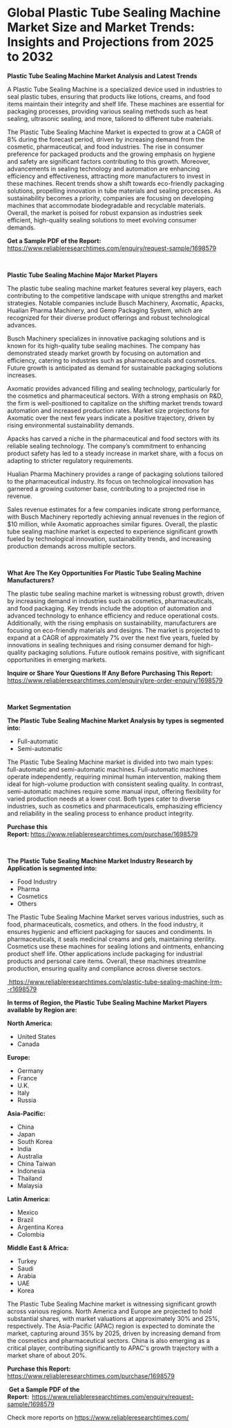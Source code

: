 <p><h1>Global Plastic Tube Sealing Machine‎ Market Size and Market Trends: Insights and Projections from 2025 to 2032</h1></p><p><strong>Plastic Tube Sealing Machine‎ Market Analysis and Latest Trends</strong></p>
<p><p>A Plastic Tube Sealing Machine is a specialized device used in industries to seal plastic tubes, ensuring that products like lotions, creams, and food items maintain their integrity and shelf life. These machines are essential for packaging processes, providing various sealing methods such as heat sealing, ultrasonic sealing, and more, tailored to different tube materials.</p><p>The Plastic Tube Sealing Machine Market is expected to grow at a CAGR of 8% during the forecast period, driven by increasing demand from the cosmetic, pharmaceutical, and food industries. The rise in consumer preference for packaged products and the growing emphasis on hygiene and safety are significant factors contributing to this growth. Moreover, advancements in sealing technology and automation are enhancing efficiency and effectiveness, attracting more manufacturers to invest in these machines. Recent trends show a shift towards eco-friendly packaging solutions, propelling innovation in tube materials and sealing processes. As sustainability becomes a priority, companies are focusing on developing machines that accommodate biodegradable and recyclable materials. Overall, the market is poised for robust expansion as industries seek efficient, high-quality sealing solutions to meet evolving consumer demands.</p></p>
<p><strong>Get a Sample PDF of the Report:&nbsp;</strong> <a href="https://www.reliableresearchtimes.com/enquiry/request-sample/1698579?utm_campaign=1933&utm_medium=2&utm_source=Github&utm_content=ia&utm_term=09012025&utm_id=plastic-tube-sealing-machine">https://www.reliableresearchtimes.com/enquiry/request-sample/1698579</a></p>
<p>&nbsp;</p>
<p><strong>Plastic Tube Sealing Machine‎ Major Market Players</strong></p>
<p><p>The plastic tube sealing machine market features several key players, each contributing to the competitive landscape with unique strengths and market strategies. Notable companies include Busch Machinery, Axomatic, Apacks, Hualian Pharma Machinery, and Gemp Packaging System, which are recognized for their diverse product offerings and robust technological advances.</p><p>Busch Machinery specializes in innovative packaging solutions and is known for its high-quality tube sealing machines. The company has demonstrated steady market growth by focusing on automation and efficiency, catering to industries such as pharmaceuticals and cosmetics. Future growth is anticipated as demand for sustainable packaging solutions increases.</p><p>Axomatic provides advanced filling and sealing technology, particularly for the cosmetics and pharmaceutical sectors. With a strong emphasis on R&D, the firm is well-positioned to capitalize on the shifting market trends toward automation and increased production rates. Market size projections for Axomatic over the next few years indicate a positive trajectory, driven by rising environmental sustainability demands.</p><p>Apacks has carved a niche in the pharmaceutical and food sectors with its reliable sealing technology. The company’s commitment to enhancing product safety has led to a steady increase in market share, with a focus on adapting to stricter regulatory requirements.</p><p>Hualian Pharma Machinery provides a range of packaging solutions tailored to the pharmaceutical industry. Its focus on technological innovation has garnered a growing customer base, contributing to a projected rise in revenue.</p><p>Sales revenue estimates for a few companies indicate strong performance, with Busch Machinery reportedly achieving annual revenues in the region of $10 million, while Axomatic approaches similar figures. Overall, the plastic tube sealing machine market is expected to experience significant growth fueled by technological innovation, sustainability trends, and increasing production demands across multiple sectors.</p></p>
<p>&nbsp;</p>
<p><strong>What Are The Key Opportunities For Plastic Tube Sealing Machine‎ Manufacturers?</strong></p>
<p><p>The plastic tube sealing machine market is witnessing robust growth, driven by increasing demand in industries such as cosmetics, pharmaceuticals, and food packaging. Key trends include the adoption of automation and advanced technology to enhance efficiency and reduce operational costs. Additionally, with the rising emphasis on sustainability, manufacturers are focusing on eco-friendly materials and designs. The market is projected to expand at a CAGR of approximately 7% over the next five years, fueled by innovations in sealing techniques and rising consumer demand for high-quality packaging solutions. Future outlook remains positive, with significant opportunities in emerging markets.</p></p>
<p><strong>Inquire or Share Your Questions If Any Before Purchasing This Report:</strong> <a href="https://www.reliableresearchtimes.com/enquiry/pre-order-enquiry/1698579?utm_campaign=1933&utm_medium=2&utm_source=Github&utm_content=ia&utm_term=09012025&utm_id=plastic-tube-sealing-machine">https://www.reliableresearchtimes.com/enquiry/pre-order-enquiry/1698579</a></p>
<p>&nbsp;</p>
<p><strong>Market Segmentation</strong></p>
<p><strong>The Plastic Tube Sealing Machine‎ Market Analysis by types is segmented into:</strong></p>
<p><ul><li>Full-automatic</li><li>Semi-automatic</li></ul></p>
<p><p>The Plastic Tube Sealing Machine market is divided into two main types: full-automatic and semi-automatic machines. Full-automatic machines operate independently, requiring minimal human intervention, making them ideal for high-volume production with consistent sealing quality. In contrast, semi-automatic machines require some manual input, offering flexibility for varied production needs at a lower cost. Both types cater to diverse industries, such as cosmetics and pharmaceuticals, emphasizing efficiency and reliability in the sealing process to enhance product integrity.</p></p>
<p><strong>Purchase this Report:&nbsp;</strong><a href="https://www.reliableresearchtimes.com/purchase/1698579?utm_campaign=1933&utm_medium=2&utm_source=Github&utm_content=ia&utm_term=09012025&utm_id=plastic-tube-sealing-machine">https://www.reliableresearchtimes.com/purchase/1698579</a></p>
<p>&nbsp;</p>
<p><strong>The Plastic Tube Sealing Machine‎ Market Industry Research by Application is segmented into:</strong></p>
<p><ul><li>Food Industry</li><li>Pharma</li><li>Cosmetics</li><li>Others</li></ul></p>
<p><p>The Plastic Tube Sealing Machine Market serves various industries, such as food, pharmaceuticals, cosmetics, and others. In the food industry, it ensures hygienic and efficient packaging for sauces and condiments. In pharmaceuticals, it seals medicinal creams and gels, maintaining sterility. Cosmetics use these machines for sealing lotions and ointments, enhancing product shelf life. Other applications include packaging for industrial products and personal care items. Overall, these machines streamline production, ensuring quality and compliance across diverse sectors.</p></p>
<p><a href="https://www.reliableresearchtimes.com/plastic-tube-sealing-machine-lrm--r1698579?utm_campaign=1933&utm_medium=2&utm_source=Github&utm_content=ia&utm_term=09012025&utm_id=plastic-tube-sealing-machine">&nbsp;https://www.reliableresearchtimes.com/plastic-tube-sealing-machine-lrm--r1698579</a></p>
<p><strong>In terms of Region, the Plastic Tube Sealing Machine‎ Market Players available by Region are:</strong></p>
<p>
    <p> <strong> North America: </strong>
        <ul>
            <li>United States</li>
            <li>Canada</li>
        </ul>
        </p> 
    <p> <strong> Europe: </strong>
        <ul>
            <li>Germany</li>
            <li>France</li>
            <li>U.K.</li>
            <li>Italy</li>
            <li>Russia</li>
        </ul>
        </p> 
    <p> <strong> Asia-Pacific: </strong>
        <ul>
            <li>China</li>
            <li>Japan</li>
            <li>South Korea</li>
            <li>India</li>
            <li>Australia</li>
            <li>China Taiwan</li>
            <li>Indonesia</li>
            <li>Thailand</li>
            <li>Malaysia</li>
        </ul>
        </p> 
    <p> <strong> Latin America: </strong>
        <ul>
            <li>Mexico</li>
            <li>Brazil</li>
            <li>Argentina Korea</li>
            <li>Colombia</li>
        </ul>
        </p> 
    <p> <strong> Middle East & Africa: </strong>
        <ul>
            <li>Turkey</li>
            <li>Saudi</li>
            <li>Arabia</li>
            <li>UAE</li>
            <li>Korea</li>
        </ul>
    </p>
    </p>
<p><p>The Plastic Tube Sealing Machine market is witnessing significant growth across various regions. North America and Europe are projected to hold substantial shares, with market valuations at approximately 30% and 25%, respectively. The Asia-Pacific (APAC) region is expected to dominate the market, capturing around 35% by 2025, driven by increasing demand from the cosmetics and pharmaceutical sectors. China is also emerging as a critical player, contributing significantly to APAC's growth trajectory with a market share of about 20%.</p></p>
<p><strong>Purchase this Report: </strong><a href="https://www.reliableresearchtimes.com/purchase/1698579?utm_campaign=1933&utm_medium=2&utm_source=Github&utm_content=ia&utm_term=09012025&utm_id=plastic-tube-sealing-machine">https://www.reliableresearchtimes.com/purchase/1698579</a></p>
<p>&nbsp;<strong>Get a Sample PDF of the Report:&nbsp;&nbsp;</strong><a href="https://www.reliableresearchtimes.com/enquiry/request-sample/1698579?utm_campaign=1933&utm_medium=2&utm_source=Github&utm_content=ia&utm_term=09012025&utm_id=plastic-tube-sealing-machine">https://www.reliableresearchtimes.com/enquiry/request-sample/1698579</a></p>
<p><strong></strong></p>
<p>Check more reports on <a href="https://www.reliableresearchtimes.com/?utm_campaign=1933&utm_medium=2&utm_source=Github&utm_content=ia&utm_term=09012025&utm_id=plastic-tube-sealing-machine">https://www.reliableresearchtimes.com/</a></p>